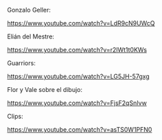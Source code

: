 <html><body><p>Gonzalo Geller:



https://www.youtube.com/watch?v=LdR9cN9UWcQ



Elián del Mestre:



https://www.youtube.com/watch?v=r2lWt1t0KWs



Guarriors:



https://www.youtube.com/watch?v=LG5JH-57gxg



Flor y Vale sobre el dibujo:



https://www.youtube.com/watch?v=FjsF2qSnIvw



Clips:



https://www.youtube.com/watch?v=asTS0W1PFN0</p></body></html>